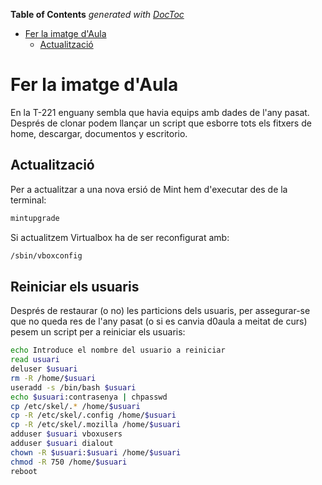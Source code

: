 <!-- START doctoc generated TOC please keep comment here to allow auto update -->
<!-- DON'T EDIT THIS SECTION, INSTEAD RE-RUN doctoc TO UPDATE -->
**Table of Contents**  *generated with [DocToc](https://github.com/thlorenz/doctoc)*

- [Fer la imatge d'Aula](#fer-la-imatge-daula)
  - [Actualització](#actualitzaci%C3%B3)

<!-- END doctoc generated TOC please keep comment here to allow auto update -->

# Fer la imatge d'Aula
En la T-221 enguany sembla que havia equips amb dades de l'any pasat. Després de clonar podem llançar un script que esborre tots els fitxers de home, descargar, documentos y escritorio.

## Actualització
Per a actualitzar a una nova ersió de Mint hem d'executar des de la terminal:
```bash
mintupgrade
```

Si actualitzem Virtualbox ha de ser reconfigurat amb:
```bash
/sbin/vboxconfig
```

## Reiniciar els usuaris
Després de restaurar (o no) les particions dels usuaris, per assegurar-se que no queda res de l'any pasat (o si es canvia d0aula a meitat de curs) pesem un script per a reiniciar els usuaris:
```bash
echo Introduce el nombre del usuario a reiniciar
read usuari
deluser $usuari
rm -R /home/$usuari
useradd -s /bin/bash $usuari
echo $usuari:contrasenya | chpasswd
cp /etc/skel/.* /home/$usuari
cp -R /etc/skel/.config /home/$usuari
cp -R /etc/skel/.mozilla /home/$usuari
adduser $usuari vboxusers
adduser $usuari dialout
chown -R $usuari:$usuari /home/$usuari
chmod -R 750 /home/$usuari
reboot
```

